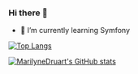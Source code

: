 ### Hi there 👋

<!--
**MarilyneDruart/MarilyneDruart** is a ✨ _special_ ✨ repository because its `README.md` (this file) appears on your GitHub profile.

Here are some ideas to get you started:

- 🔭 I’m currently working on ... -->
- 🌱 I’m currently learning Symfony
 <!--
- 👯 I’m looking to collaborate on ...
- 🤔 I’m looking for help with ...
- 💬 Ask me about ...
- 📫 How to reach me: ...
- 😄 Pronouns: ...
- ⚡ Fun fact: ...

-->

[![Top Langs](https://github-readme-stats.vercel.app/api/top-langs/?username=MarilyneDruart&count_private=true&show_icons=true&theme=midnight-purple)](https://github.com/anuraghazra/github-readme-stats)

[![MarilyneDruart's GitHub stats](https://github-readme-stats.vercel.app/api?username=MarilyneDruart&count_private=true&show_icons=true&theme=midnight-purple)](https://github.com/anuraghazra/github-readme-stats)


